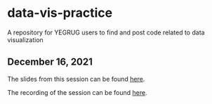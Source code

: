 # data-vis-practice
A repository for YEGRUG users to find and post code related to data visualization

## December 16, 2021
The slides from this session can be found [here](https://yegrug.github.io/data-vis-practice/ggplot2-intro_2021-12-16.html#1).

The recording of the session can be found [here](https://youtu.be/XSetE2wAUm4).
